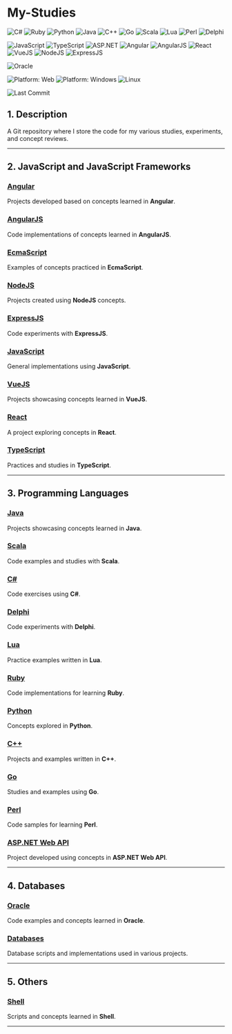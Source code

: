# My-Studies

![C#](https://img.shields.io/badge/C%23-239120?logo=csharp&logoColor=white&color=blue) ![Ruby](https://img.shields.io/badge/Ruby-CC342D?logo=ruby&logoColor=white) ![Python](https://img.shields.io/badge/Python-3776AB?logo=python&logoColor=white&color=yellow) ![Java](https://img.shields.io/badge/Java-007396?logo=openjdk&logoColor=white&color=red) ![C++](https://img.shields.io/badge/C++-darkblue?logo=cplusplus&logoColor=white) ![Go](https://img.shields.io/badge/Go-00ADD8?logo=go&logoColor=white) ![Scala](https://img.shields.io/badge/Scala-DC322F?logo=scala&logoColor=white) ![Lua](https://img.shields.io/badge/Lua-2C2D72?logo=lua&logoColor=white) ![Perl](https://img.shields.io/badge/Perl-39457E?logo=perl&logoColor=white) ![Delphi](https://img.shields.io/badge/Delphi-B22222?logo=delphi&logoColor=white&color=orange)

![JavaScript](https://img.shields.io/badge/JavaScript-F7DF1E?logo=javascript&logoColor=white) ![TypeScript](https://img.shields.io/badge/TypeScript-3178C6?logo=typescript&logoColor=white)
![ASP.NET](https://img.shields.io/badge/ASP.NET-512BD4?logo=.net&logoColor=white) ![Angular](https://img.shields.io/badge/Angular-DD0031?logo=angular&logoColor=white) ![AngularJS](https://img.shields.io/badge/AngularJS-E23237?logo=angular&logoColor=white&color=darkred) ![React](https://img.shields.io/badge/React-61DAFB?logo=react&logoColor=black) ![VueJS](https://img.shields.io/badge/Vue.js-4FC08D?logo=vue.js&logoColor=white) ![NodeJS](https://img.shields.io/badge/Node.js-339933?logo=nodedotjs&logoColor=white) ![ExpressJS](https://img.shields.io/badge/Express.js-000000?logo=express&logoColor=white)

![Oracle](https://img.shields.io/badge/Oracle-F80000?logo=oracle&logoColor=white)

![Platform: Web](https://img.shields.io/badge/Web-blue?logo=google-chrome) ![Platform: Windows](https://img.shields.io/badge/Windows-0078D4?logo=windows&logoColor=white) ![Linux](https://img.shields.io/badge/Linux-black?logo=linux&logoColor=yellow)

![Last Commit](https://img.shields.io/github/last-commit/ander1code/my-studies?color=yellow&logo=github) 


## 1. Description
A Git repository where I store the code for my various studies, experiments, and concept reviews.

---

## 2. JavaScript and JavaScript Frameworks

### [Angular](https://github.com/ander1code/my-studies/tree/master/angular)
Projects developed based on concepts learned in **Angular**.

### [AngularJS](https://github.com/ander1code/my-studies/tree/angularjs)
Code implementations of concepts learned in **AngularJS**.

### [EcmaScript](https://github.com/ander1code/my-studies/tree/ecmascript)
Examples of concepts practiced in **EcmaScript**.

### [NodeJS](https://github.com/ander1code/my-studies/tree/nodejs)
Projects created using **NodeJS** concepts.

### [ExpressJS](https://github.com/ander1code/my-studies/tree/expressjs)
Code experiments with **ExpressJS**.

### [JavaScript](https://github.com/ander1code/my-studies/tree/javascript)
General implementations using **JavaScript**.

### [VueJS](https://github.com/ander1code/my-studies/tree/vuejs)
Projects showcasing concepts learned in **VueJS**.

### [React](https://github.com/ander1code/my-studies/tree/master/react)
A project exploring concepts in **React**.

### [TypeScript](https://github.com/ander1code/my-studies/tree/master/typescript/typescript-studies)
Practices and studies in **TypeScript**.

---

## 3. Programming Languages

### [Java](https://github.com/ander1code/my-studies/tree/master/java)
Projects showcasing concepts learned in **Java**.

### [Scala](https://github.com/ander1code/my-studies/tree/master/scala/tutorialspoint)
Code examples and studies with **Scala**.

### [C#](https://github.com/ander1code/my-studies/tree/master/csharp)
Code exercises using **C#**.

### [Delphi](https://github.com/ander1code/my-studies/tree/delphi)
Code experiments with **Delphi**.

### [Lua](https://github.com/ander1code/my-studies/tree/lua)
Practice examples written in **Lua**.

### [Ruby](https://github.com/ander1code/my-studies/tree/master/ruby)
Code implementations for learning **Ruby**.

### [Python](https://github.com/ander1code/my-studies/tree/master/python)
Concepts explored in **Python**.

### [C++](https://github.com/ander1code/my-studies/tree/c++)
Projects and examples written in **C++**.

### [Go](https://github.com/ander1code/my-studies/tree/master/go)
Studies and examples using **Go**.

### [Perl](https://github.com/ander1code/my-studies/tree/master/perl/PerlStudies)
Code samples for learning **Perl**.

### [ASP.NET Web API](https://github.com/ander1code/my-studies/tree/master/webapi/BlogProject)
Project developed using concepts in **ASP.NET Web API**.

---

## 4. Databases

### [Oracle](https://github.com/ander1code/my-studies/tree/oracle)
Code examples and concepts learned in **Oracle**.

### [Databases](https://github.com/ander1code/my-studies/tree/databases)
Database scripts and implementations used in various projects.

---

## 5. Others

### [Shell](https://github.com/ander1code/my-studies/tree/shell)
Scripts and concepts learned in **Shell**.

---
